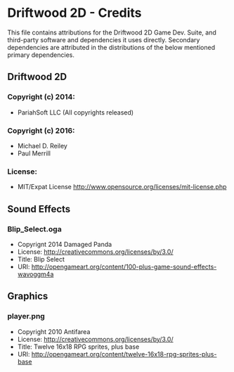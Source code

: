 # Driftwood 2D - Credits

This file contains attributions for the Driftwood 2D Game Dev. Suite, and
third-party software and dependencies it uses directly. Secondary dependencies
are attributed in the distributions of the below mentioned primary dependencies.


## Driftwood 2D

### Copyright (c) 2014:
* PariahSoft LLC (All copyrights released)

### Copyright (c) 2016:
* Michael D. Reiley
* Paul Merrill

### License:
* MIT/Expat License <http://www.opensource.org/licenses/mit-license.php>


## Sound Effects

### Blip_Select.oga
* Copyrignt 2014 Damaged Panda
* License: http://creativecommons.org/licenses/by/3.0/
* Title: Blip Select
* URI: http://opengameart.org/content/100-plus-game-sound-effects-wavoggm4a


## Graphics

### player.png
* Copyright 2010 Antifarea
* License: http://creativecommons.org/licenses/by/3.0/
* Title: Twelve 16x18 RPG sprites, plus base
* URI: http://opengameart.org/content/twelve-16x18-rpg-sprites-plus-base

